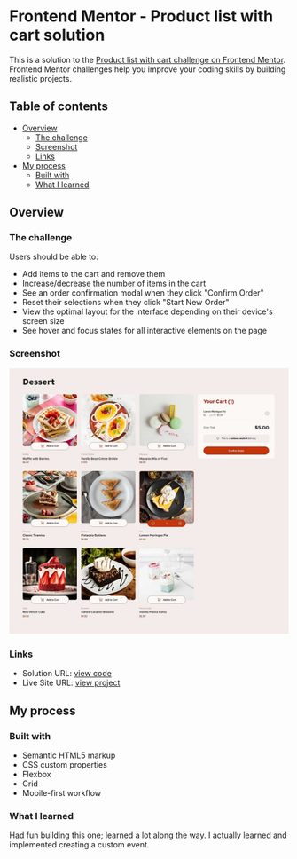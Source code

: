 # Frontend Mentor - Product list with cart solution

This is a solution to the [Product list with cart challenge on Frontend Mentor](https://www.frontendmentor.io/challenges/product-list-with-cart-5MmqLVAp_d). Frontend Mentor challenges help you improve your coding skills by building realistic projects. 

## Table of contents

- [Overview](#overview)
  - [The challenge](#the-challenge)
  - [Screenshot](#screenshot)
  - [Links](#links)
- [My process](#my-process)
  - [Built with](#built-with)
  - [What I learned](#what-i-learned)

## Overview

### The challenge

Users should be able to:

- Add items to the cart and remove them
- Increase/decrease the number of items in the cart
- See an order confirmation modal when they click "Confirm Order"
- Reset their selections when they click "Start New Order"
- View the optimal layout for the interface depending on their device's screen size
- See hover and focus states for all interactive elements on the page

### Screenshot

![](./preview.jpg)

### Links

- Solution URL: [view code](https://github.com/elo-manny/Product-list-with-cart)
- Live Site URL: [view project](https://elo-manny.github.io/Product-list-with-cart/)

## My process

### Built with

- Semantic HTML5 markup
- CSS custom properties
- Flexbox
- Grid
- Mobile-first workflow

### What I learned
Had fun building this one; learned a lot along the way. I actually learned and implemented creating a custom event.
